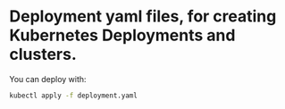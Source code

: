 # Deployment yaml files, for creating Kubernetes Deployments and clusters. 
You can deploy with:
```bash
kubectl apply -f deployment.yaml
```
